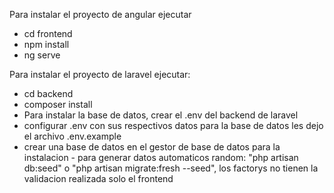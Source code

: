 Para instalar el proyecto de angular ejecutar 
* cd frontend 
* npm install 
* ng serve 

Para instalar el proyecto de laravel ejecutar: 
* cd backend 
* composer install
* Para instalar la base de datos, crear el .env del backend de laravel
* configurar .env con sus respectivos datos para la base de datos les dejo el archivo .env.example 
* crear una base de datos en el gestor de base de datos para la instalacion - para generar datos automaticos random: "php artisan db:seed" o "php artisan migrate:fresh --seed", los factorys no tienen la validacion realizada solo el frontend
